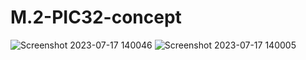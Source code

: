 # M.2-PIC32-concept
![Screenshot 2023-07-17 140046](https://github.com/perdo1305/M.2-PIC32-concept/assets/88007090/e1854277-e1a4-4141-8c37-a8ebbe6b8338)
![Screenshot 2023-07-17 140005](https://github.com/perdo1305/M.2-PIC32-concept/assets/88007090/7386034a-2399-4201-b63b-644ee4b66dd7)
